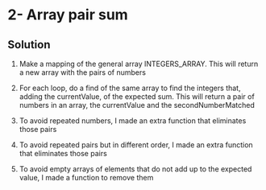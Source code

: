 # 2- Array pair sum

## Solution

1. Make a mapping of the general array INTEGERS_ARRAY. This will return a new array with the pairs of numbers

2. For each loop, do a find of the same array to find the integers that, adding
the currentValue, of the expected sum. This will return a pair of numbers in an array, the currentValue and the secondNumberMatched

3. To avoid repeated numbers, I made an extra function that eliminates those pairs

4. To avoid repeated pairs but in different order, I made an extra function that eliminates those pairs

5. To avoid empty arrays of elements that do not add up to the expected value, I made a function to remove them